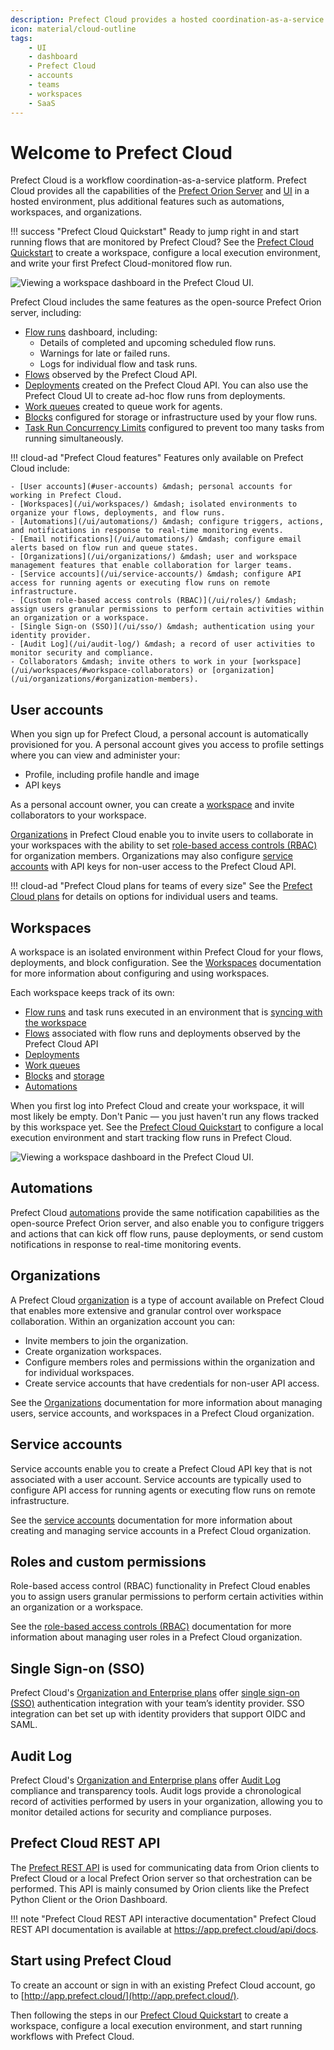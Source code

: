 ```yaml
---
description: Prefect Cloud provides a hosted coordination-as-a-service platform for your workflows.
icon: material/cloud-outline
tags:
    - UI
    - dashboard
    - Prefect Cloud
    - accounts
    - teams
    - workspaces
    - SaaS
---
```


# Welcome to Prefect Cloud <span class="badge cloud"></span>

Prefect Cloud is a workflow coordination-as-a-service platform. Prefect Cloud provides all the capabilities of the [Prefect Orion Server](https://docs.prefect.io/tutorials/orion/?h=server#running-the-prefect-server) and [UI](/ui/overview/) in a hosted environment, plus additional features such as automations, workspaces, and organizations.

!!! success "Prefect Cloud Quickstart"
    Ready to jump right in and start running flows that are monitored by Prefect Cloud? See the [Prefect Cloud Quickstart](/ui/cloud-quickstart/) to create a workspace, configure a local execution environment, and write your first Prefect Cloud-monitored flow run.

![Viewing a workspace dashboard in the Prefect Cloud UI.](../img/ui/cloud-workspace-dashboard.png)

Prefect Cloud includes the same features as the open-source Prefect Orion server, including:

- [Flow runs](/ui/flow-runs/) dashboard, including:
    - Details of completed and upcoming scheduled flow runs.
    - Warnings for late or failed runs.
    - Logs for individual flow and task runs.
- [Flows](/ui/flows/) observed by the Prefect Cloud API. 
- [Deployments](/ui/deployments/) created on the Prefect Cloud API. You can also use the Prefect Cloud UI to create ad-hoc flow runs from deployments.
- [Work queues](/ui/work-queues/) created to queue work for agents.
- [Blocks](/ui/blocks/) configured for storage or infrastructure used by your flow runs.
- [Task Run Concurrency Limits](/ui/task-concurrency/) configured to prevent too many tasks from running simultaneously.

!!! cloud-ad "Prefect Cloud features"
    Features only available on Prefect Cloud include:

    - [User accounts](#user-accounts) &mdash; personal accounts for working in Prefect Cloud. 
    - [Workspaces](/ui/workspaces/) &mdash; isolated environments to organize your flows, deployments, and flow runs.
    - [Automations](/ui/automations/) &mdash; configure triggers, actions, and notifications in response to real-time monitoring events.
    - [Email notifications](/ui/automations/) &mdash; configure email alerts based on flow run and queue states.
    - [Organizations](/ui/organizations/) &mdash; user and workspace management features that enable collaboration for larger teams.
    - [Service accounts](/ui/service-accounts/) &mdash; configure API access for running agents or executing flow runs on remote infrastructure.
    - [Custom role-based access controls (RBAC)](/ui/roles/) &mdash; assign users granular permissions to perform certain activities within an organization or a workspace.
    - [Single Sign-on (SSO)](/ui/sso/) &mdash; authentication using your identity provider.
    - [Audit Log](/ui/audit-log/) &mdash; a record of user activities to monitor security and compliance.
    - Collaborators &mdash; invite others to work in your [workspace](/ui/workspaces/#workspace-collaborators) or [organization](/ui/organizations/#organization-members).

## User accounts

When you sign up for Prefect Cloud, a personal account is automatically provisioned for you. A personal account gives you access to profile settings where you can view and administer your: 

- Profile, including profile handle and image
- API keys

As a personal account owner, you can create a [workspace](#workspaces) and invite collaborators to your workspace. 

[Organizations](#organizations) in Prefect Cloud enable you to invite users to collaborate in your workspaces with the ability to set [role-based access controls (RBAC)](#roles-and-custom-permissions) for organization members. Organizations may also configure [service accounts](#service-accounts) with API keys for non-user access to the Prefect Cloud API.

!!! cloud-ad "Prefect Cloud plans for teams of every size"
    See the [Prefect Cloud plans](https://www.prefect.io/pricing/) for details on options for individual users and teams.

## Workspaces

A workspace is an isolated environment within Prefect Cloud for your flows, deployments, and block configuration. See the [Workspaces](/ui/workspaces/) documentation for more information about configuring and using workspaces.

Each workspace keeps track of its own:

- [Flow runs](/ui/flow-runs/) and task runs executed in an environment that is [syncing with the workspace](/ui/cloud/#workspaces)
- [Flows](/concepts/flows/) associated with flow runs and deployments observed by the Prefect Cloud API
- [Deployments](/concepts/deployments/)
- [Work queues](/concepts/work-queues/)
- [Blocks](/ui/blocks/) and [storage](/concepts/storage/)
- [Automations](/ui/automations/)

When you first log into Prefect Cloud and create your workspace, it will most likely be empty. Don't Panic &mdash; you just haven't run any flows tracked by this workspace yet. See the [Prefect Cloud Quickstart](/ui/cloud-quickstart/) to configure a local execution environment and start tracking flow runs in Prefect Cloud. 

![Viewing a workspace dashboard in the Prefect Cloud UI.](../img/ui/cloud-new-workspace.png)

## Automations

Prefect Cloud [automations](/ui/automations/) provide the same notification capabilities as the open-source Prefect Orion server, and also enable you to configure triggers and actions that can kick off flow runs, pause deployments, or send custom notifications in response to real-time monitoring events. 

## Organizations <span class="badge orgs"></span>

A Prefect Cloud [organization](/ui/organizations/) is a type of account available on Prefect Cloud that enables more extensive and granular control over workspace collaboration. Within an organization account you can:

- Invite members to join the organization.
- Create organization workspaces.
- Configure members roles and permissions within the organization and for individual workspaces.
- Create service accounts that have credentials for non-user API access.

See the [Organizations](/ui/organizations/) documentation for more information about managing users, service accounts, and workspaces in a Prefect Cloud organization.

## Service accounts <span class="badge orgs"></span>

Service accounts enable you to create a Prefect Cloud API key that is not associated with a user account. Service accounts are typically used to configure API access for running agents or executing flow runs on remote infrastructure. 

See the [service accounts](/ui/service-accounts/) documentation for more information about creating and managing service accounts in a Prefect Cloud organization.

## Roles and custom permissions <span class="badge orgs"></span>

Role-based access control (RBAC) functionality in Prefect Cloud enables you to assign users granular permissions to perform certain activities within an organization or a workspace.

See the [role-based access controls (RBAC)](/ui/roles/) documentation for more information about managing user roles in a Prefect Cloud organization.

## Single Sign-on (SSO) <span class="badge orgs"></span> <span class="badge enterprise"></span>

Prefect Cloud's [Organization and Enterprise plans](https://www.prefect.io/pricing) offer [single sign-on (SSO)](/ui/sso/) authentication integration with your team’s identity provider. SSO integration can bet set up with identity providers that support OIDC and SAML.

## Audit Log <span class="badge orgs"></span> <span class="badge enterprise"></span>

Prefect Cloud's [Organization and Enterprise plans](https://www.prefect.io/pricing) offer [Audit Log](/ui/audit-log/) compliance and transparency tools. Audit logs provide a chronological record of activities performed by users in your organization, allowing you to monitor detailed actions for security and compliance purposes. 

## Prefect Cloud REST API

The [Prefect REST API](/api-ref/rest-api/) is used for communicating data from Orion clients to Prefect Cloud or a local Prefect Orion server so that orchestration can be performed. This API is mainly consumed by Orion clients like the Prefect Python Client or the Orion Dashboard.

!!! note "Prefect Cloud REST API interactive documentation"
    Prefect Cloud REST API documentation is available at <a href="https://app.prefect.cloud/api/docs" target="_blank">https://app.prefect.cloud/api/docs</a>.


## Start using Prefect Cloud

To create an account or sign in with an existing Prefect Cloud account, go to [http://app.prefect.cloud/](http://app.prefect.cloud/).

Then following the steps in our [Prefect Cloud Quickstart](/ui/cloud-quickstart/) to create a workspace, configure a local execution environment, and start running workflows with Prefect Cloud.